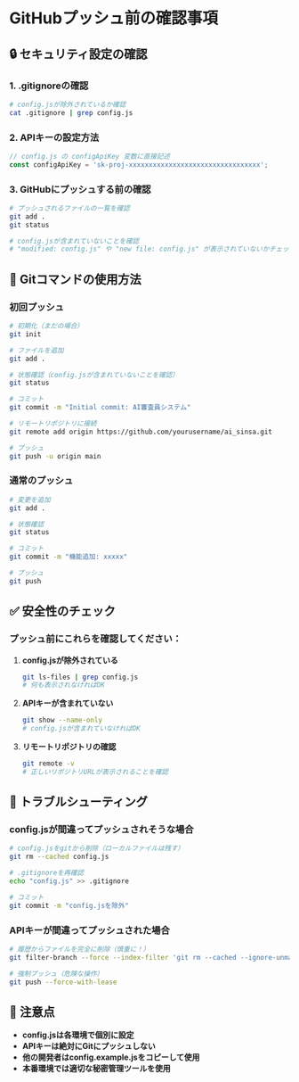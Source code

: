 # GitHubプッシュ前の確認事項

## 🔒 セキュリティ設定の確認

### 1. .gitignoreの確認
```bash
# config.jsが除外されているか確認
cat .gitignore | grep config.js
```

### 2. APIキーの設定方法
```javascript
// config.js の configApiKey 変数に直接記述
const configApiKey = 'sk-proj-xxxxxxxxxxxxxxxxxxxxxxxxxxxxxxxxx';
```

### 3. GitHubにプッシュする前の確認
```bash
# プッシュされるファイルの一覧を確認
git add .
git status

# config.jsが含まれていないことを確認
# "modified: config.js" や "new file: config.js" が表示されていないかチェック
```

## 🚀 Gitコマンドの使用方法

### 初回プッシュ
```bash
# 初期化（まだの場合）
git init

# ファイルを追加
git add .

# 状態確認（config.jsが含まれていないことを確認）
git status

# コミット
git commit -m "Initial commit: AI審査員システム"

# リモートリポジトリに接続
git remote add origin https://github.com/yourusername/ai_sinsa.git

# プッシュ
git push -u origin main
```

### 通常のプッシュ
```bash
# 変更を追加
git add .

# 状態確認
git status

# コミット
git commit -m "機能追加: xxxxx"

# プッシュ
git push
```

## ✅ 安全性のチェック

### プッシュ前にこれらを確認してください：

1. **config.jsが除外されている**
   ```bash
   git ls-files | grep config.js
   # 何も表示されなければOK
   ```

2. **APIキーが含まれていない**
   ```bash
   git show --name-only
   # config.jsが含まれていなければOK
   ```

3. **リモートリポジトリの確認**
   ```bash
   git remote -v
   # 正しいリポジトリURLが表示されることを確認
   ```

## 🔧 トラブルシューティング

### config.jsが間違ってプッシュされそうな場合
```bash
# config.jsをgitから削除（ローカルファイルは残す）
git rm --cached config.js

# .gitignoreを再確認
echo "config.js" >> .gitignore

# コミット
git commit -m "config.jsを除外"
```

### APIキーが間違ってプッシュされた場合
```bash
# 履歴からファイルを完全に削除（慎重に！）
git filter-branch --force --index-filter 'git rm --cached --ignore-unmatch config.js' --prune-empty --tag-name-filter cat -- --all

# 強制プッシュ（危険な操作）
git push --force-with-lease
```

## 📝 注意点

- **config.jsは各環境で個別に設定**
- **APIキーは絶対にGitにプッシュしない**
- **他の開発者はconfig.example.jsをコピーして使用**
- **本番環境では適切な秘密管理ツールを使用** 